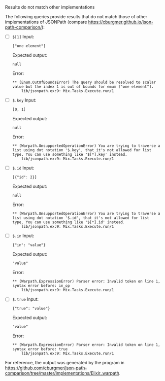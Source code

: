 Results do not match other implementations

The following queries provide results that do not match those of other implementations of JSONPath
(compare https://cburgmer.github.io/json-path-comparison/):

- [ ] `$[1]`
  Input:
  ```
  ["one element"]
  ```
  Expected output:
  ```
  null
  ```
  Error:
  ```
  ** (Enum.OutOfBoundsError) The query should be resolved to scalar value but the index 1 is out of bounds for emum ["one element"].
      lib/jsonpath.ex:9: Mix.Tasks.Execute.run/1
  ```

- [ ] `$.key`
  Input:
  ```
  [0, 1]
  ```
  Expected output:
  ```
  null
  ```
  Error:
  ```
  ** (Warpath.UnsupportedOperationError) You are trying to traverse a list using dot notation '$.key', that it's not allowed for list type. You can use something like '$[*].key' instead.
      lib/jsonpath.ex:9: Mix.Tasks.Execute.run/1
  ```

- [ ] `$.id`
  Input:
  ```
  [{"id": 2}]
  ```
  Expected output:
  ```
  null
  ```
  Error:
  ```
  ** (Warpath.UnsupportedOperationError) You are trying to traverse a list using dot notation '$.id', that it's not allowed for list type. You can use something like '$[*].id' instead.
      lib/jsonpath.ex:9: Mix.Tasks.Execute.run/1
  ```

- [ ] `$.in`
  Input:
  ```
  {"in": "value"}
  ```
  Expected output:
  ```
  "value"
  ```
  Error:
  ```
  ** (Warpath.ExpressionError) Parser error: Invalid token on line 1, syntax error before: in_op
      lib/jsonpath.ex:9: Mix.Tasks.Execute.run/1
  ```

- [ ] `$.true`
  Input:
  ```
  {"true": "value"}
  ```
  Expected output:
  ```
  "value"
  ```
  Error:
  ```
  ** (Warpath.ExpressionError) Parser error: Invalid token on line 1, syntax error before: true
      lib/jsonpath.ex:9: Mix.Tasks.Execute.run/1
  ```


For reference, the output was generated by the program in https://github.com/cburgmer/json-path-comparison/tree/master/implementations/Elixir_warpath.
